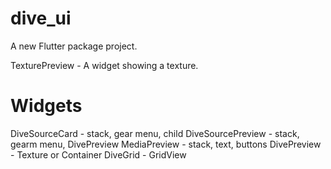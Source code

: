 # dive_ui

A new Flutter package project.

TexturePreview - A widget showing a texture.

# Widgets
DiveSourceCard - stack, gear menu, child
DiveSourcePreview - stack, gearm menu, DivePreview
MediaPreview - stack, text, buttons
DivePreview - Texture or Container
DiveGrid - GridView


